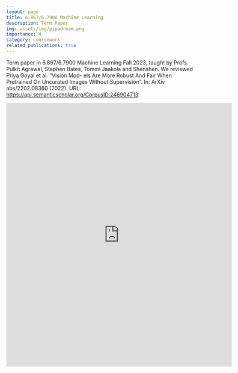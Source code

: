```yaml
---
layout: page
title: 6.867/6.7900 Machine Learning
description: Term Paper
img: assets/img/pipedream.png
importance: 4
category: coursework
related_publications: true
---
```


Term paper in 6.867/6.7900 Machine Learning Fall 2023, taught by Profs. Pulkit Agrawal, Stephen Bates, Tommi Jaakola and Shenshen. We reviewed Priya Goyal et al. “Vision Mod-
els Are More Robust And Fair When Pretrained On Uncurated Images Without Supervision”. In: ArXiv abs/2202.08360 (2022). URL: https://api.semanticscholar.org/CorpusID:246904713.

<embed src="https://saqzhao.github.io/assets/projects/6_7900_Term_Paper.pdf" width="600" height="700" type="application/pdf" />
